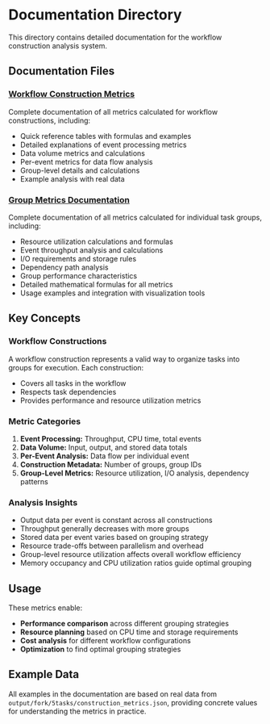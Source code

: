 # Documentation Directory

This directory contains detailed documentation for the workflow construction analysis system.

## Documentation Files

### [Workflow Construction Metrics](workflow_construction_metrics.md)
Complete documentation of all metrics calculated for workflow constructions, including:
- Quick reference tables with formulas and examples
- Detailed explanations of event processing metrics
- Data volume metrics and calculations
- Per-event metrics for data flow analysis
- Group-level details and calculations
- Example analysis with real data

### [Group Metrics Documentation](group_metrics.md)
Complete documentation of all metrics calculated for individual task groups, including:
- Resource utilization calculations and formulas
- Event throughput analysis and calculations
- I/O requirements and storage rules
- Dependency path analysis
- Group performance characteristics
- Detailed mathematical formulas for all metrics
- Usage examples and integration with visualization tools

## Key Concepts

### Workflow Constructions
A workflow construction represents a valid way to organize tasks into groups for execution. Each construction:
- Covers all tasks in the workflow
- Respects task dependencies
- Provides performance and resource utilization metrics

### Metric Categories
1. **Event Processing:** Throughput, CPU time, total events
2. **Data Volume:** Input, output, and stored data totals
3. **Per-Event Analysis:** Data flow per individual event
4. **Construction Metadata:** Number of groups, group IDs
5. **Group-Level Metrics:** Resource utilization, I/O analysis, dependency patterns

### Analysis Insights
- Output data per event is constant across all constructions
- Throughput generally decreases with more groups
- Stored data per event varies based on grouping strategy
- Resource trade-offs between parallelism and overhead
- Group-level resource utilization affects overall workflow efficiency
- Memory occupancy and CPU utilization ratios guide optimal grouping

## Usage

These metrics enable:
- **Performance comparison** across different grouping strategies
- **Resource planning** based on CPU time and storage requirements
- **Cost analysis** for different workflow configurations
- **Optimization** to find optimal grouping strategies

## Example Data

All examples in the documentation are based on real data from `output/fork/5tasks/construction_metrics.json`, providing concrete values for understanding the metrics in practice.